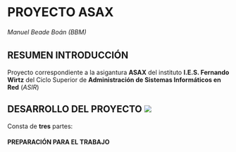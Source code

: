 # PROYECTO ASAX
###### Manuel Beade Boán (BBM)

## RESUMEN INTRODUCCIÓN

Proyecto correspondiente a la asigantura **ASAX** del instituto **I.E.S. Fernando Wirtz** del Ciclo Superior de **Administración de Sistemas Informáticos en Red** (*ASIR*)


## DESARROLLO DEL PROYECTO ![](https://ibb.co/zhRJpBk)

Consta de **tres** partes:

#### PREPARACIÓN PARA EL TRABAJO

